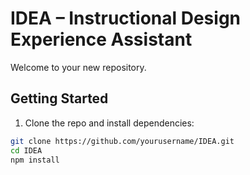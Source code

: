 # IDEA – Instructional Design Experience Assistant
Welcome to your new repository.

## Getting Started

1. Clone the repo and install dependencies:

```bash
git clone https://github.com/yourusername/IDEA.git
cd IDEA
npm install

